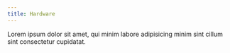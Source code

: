 ```yaml
---
title: Hardware
---
```


Lorem ipsum dolor sit amet, qui minim labore adipisicing minim sint cillum sint consectetur cupidatat.
